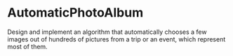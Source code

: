 # AutomaticPhotoAlbum
Design and implement an algorithm that automatically chooses a few images out of hundreds of pictures from a trip or an event, which represent most of them.

